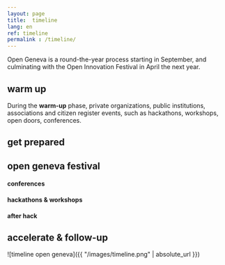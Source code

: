 ```yaml
---
layout: page
title:  timeline
lang: en
ref: timeline
permalink : /timeline/
---
```


Open Geneva is a round-the-year process starting in September, and culminating
with the Open Innovation Festival in April the next year.


## warm up ##
During the **warm-up** phase, private organizations, public institutions, associations
and citizen register events, such as hackathons, workshops, open doors, conferences.



## get prepared ##

## open geneva festival ##


#### conferences

#### hackathons & workshops

#### after hack



## accelerate & follow-up


![timeline open geneva]({{ "/images/timeline.png" | absolute_url }})
